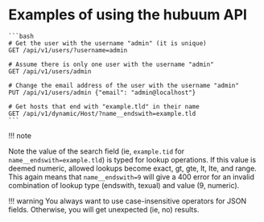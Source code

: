 # Examples of using the hubuum API

    ```bash
    # Get the user with the username "admin" (it is unique)
    GET /api/v1/users/?username=admin

    # Assume there is only one user with the username "admin"
    GET /api/v1/users/admin

    # Change the email address of the user with the username "admin"
    PUT /api/v1/users/admin {"email": "admin@localhost"}

    # Get hosts that end with "example.tld" in their name
    GET /api/v1/dynamic/Host/?name__endswith=example.tld
    ```

!!! note

Note the value of the search field (ie, `example.tid` for `name__endswith=example.tld`) is typed for lookup operations. If this value is deemed numeric, allowed lookups become exact, gt, gte, lt, lte, and range. This again means that `name__endswith=9` will give a 400 error for an invalid combination of lookup type (endswith, texual) and value (9, numeric).

!!! warning
    You always want to use case-insensitive operators for JSON fields. Otherwise, you will get unexpected (ie, no) results.
